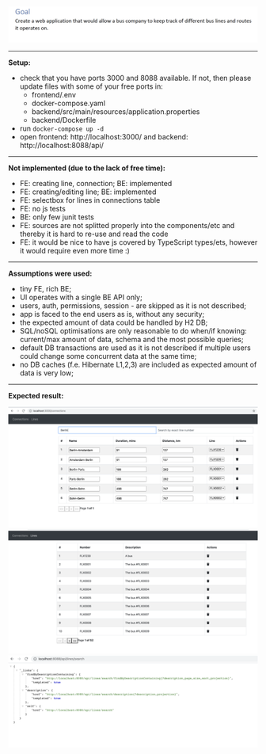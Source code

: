 ![connections](docs/goal.png "Goal")

---
**Setup:**
- check that you have ports 3000 and 8088 available. If not, then please update files with some of your free ports in:
  - frontend/.env
  - docker-compose.yaml
  - backend/src/main/resources/application.properties
  - backend/Dockerfile
- run ```docker-compose up -d```
- open frontend: http://localhost:3000/ and backend: http://localhost:8088/api/

---
**Not implemented (due to the lack of free time):**
- FE: creating line, connection; BE: implemented
- FE: creating/editing line; BE: implemented
- FE: selectbox for lines in connections table
- FE: no js tests
- BE: only few junit tests
- FE: sources are not splitted properly into the components/etc and thereby it is hard to re-use and read the code
- FE: it would be nice to have js covered by TypeScript types/ets, however it would require even more time :)


---
**Assumptions were used:**
- tiny FE, rich BE;
- UI operates with a single BE API only;
- users, auth, permissions, session - are skipped as it is not described;
- app is faced to the end users as is, without any security;
- the expected amount of data could be handled by H2 DB;
- SQL/noSQL optimisations are only reasonable to do when/if knowing: current/max amount of data, schema and the most possible queries;
- default DB transactions are used as it is not described if multiple users could change some concurrent data at the same time;
- no DB caches (f.e. Hibernate L1,2,3) are included as expected amount of data is very low;


---
**Expected result:**

![connections](docs/connections.png "FrontEnd Connections page")
![connections](docs/lines.png "FrontEnd Lines page")
![connections](docs/backend.png "BackEnd Lines page")
